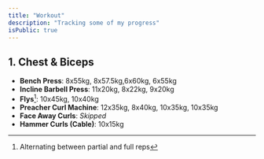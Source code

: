 ```yaml
---
title: "Workout"
description: "Tracking some of my progress"
isPublic: true
---
```


## 1. Chest & Biceps
* **Bench Press**:
  8x55kg, 8x57.5kg,6x60kg, 6x55kg
* **Incline Barbell Press**:
  11x20kg, 8x22kg, 9x20kg
* **Flys**[^1]: 10x45kg, 10x40kg
* **Preacher Curl Machine**: 12x35kg, 8x40kg, 10x35kg, 10x35kg
* **Face Away Curls**: *Skipped*
* **Hammer Curls (Cable)**: 10x15kg

[^1]: Alternating between partial and full reps
